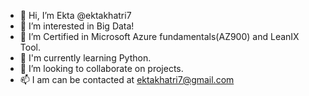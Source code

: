 - 👋 Hi, I’m Ekta @ektakhatri7
- 👀 I’m interested in Big Data!
- 🌱 I’m Certified in Microsoft Azure fundamentals(AZ900) and LeanIX Tool.
- 🌱 I'm currently learning Python.
- 💞️ I’m looking to collaborate on projects.
- 📫 I am can be contacted at ektakhatri7@gmail.com

<!---
ektakhatri7/ektakhatri7 is a ✨ special ✨ repository because its `README.md` (this file) appears on your GitHub profile.
You can click the Preview link to take a look at your changes.
--->
